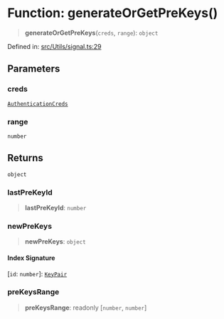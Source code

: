 # Function: generateOrGetPreKeys()

> **generateOrGetPreKeys**(`creds`, `range`): `object`

Defined in: [src/Utils/signal.ts:29](https://github.com/Fokusdotid/Baileys/blob/f4c7971f59af0b012f8de667e7a21ae12f7bbf19/src/Utils/signal.ts#L29)

## Parameters

### creds

[`AuthenticationCreds`](../type-aliases/AuthenticationCreds.md)

### range

`number`

## Returns

`object`

### lastPreKeyId

> **lastPreKeyId**: `number`

### newPreKeys

> **newPreKeys**: `object`

#### Index Signature

\[`id`: `number`\]: [`KeyPair`](../type-aliases/KeyPair.md)

### preKeysRange

> **preKeysRange**: readonly \[`number`, `number`\]

